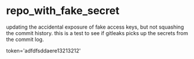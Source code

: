 # repo_with_fake_secret

updating the accidental exposure of fake access keys, but not squashing the commit history. this is a test to see if gitleaks picks up the secrets from the commit log.

token='adfdfsddaere13213212'

